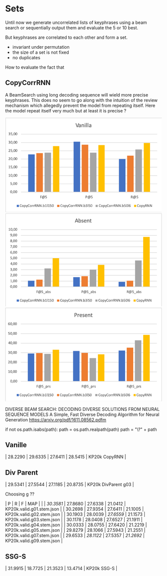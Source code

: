 # Sets

Until now we generate uncorrelated lists of keyphrases using a beam search or sequentially output them and evaluate the 5 or 10 best.

But keyphrases are correlated to each other and form a set.

- invariant under permutation
- the size of a set is not fixed
- no duplicates

How to evaluate the fact that

## CopyCorrRNN

A BeamSearch using long decoding sequence will wield more precise keyphrases.
This does no seem to go along with the intuition of the review mechanism which allegedly prevent the model from repeating itself.
Here the model repeat itself very much but at least it is precise ?

![](assets/CorrRNNVanilla.png)
![](assets/CorrRNNAbs.png)
![](assets/CorrRNNPrs.png)


DIVERSE BEAM SEARCH: DECODING DIVERSE SOLUTIONS FROM NEURAL SEQUENCE MODELS
A Simple, Fast Diverse Decoding Algorithm for Neural Generation https://arxiv.org/pdf/1611.08562.pdfm


if not os.path.isabs(path):
	path = os.path.realpath(path)
path = "\\?\" + path


## Vanille

| 28.2290 | 29.6335 | 27.6411 | 28.5415 | KP20k CopyRNN |

## Div Parent

| 29.5341 | 27.5544 | 27.1185 | 20.8735 | KP20k DivParent g03 |

Choosing g ??

| P       | R       | F       | MAP     |                           |
| *30.3581* | 27.8680 | 27.6338 | 21.0412 | KP20k.valid.g01.stem.json |
| 30.2698 | 27.9354 | 27.6411 | 21.1005 | KP20k.valid.g02.stem.json |
| 30.1903 | 28.0039 | *27.6559* | 21.1573 | KP20k.valid.g03.stem.json |
| 30.1178 | 28.0408 | 27.6527 | 21.1911 | KP20k.valid.g04.stem.json |
| 30.0333 | 28.0755 | 27.6420 | 21.2219 | KP20k.valid.g05.stem.json |
| 29.8279 | 28.1066 | 27.5943 | 21.2551 | KP20k.valid.g07.stem.json |
| 29.6533 | *28.1122* | 27.5357 | *21.2692* | KP20k.valid.g09.stem.json |

## SSG-S

| 31.9915 | 18.7725 | 21.3523 | 13.4714 | KP20k SSG-S |